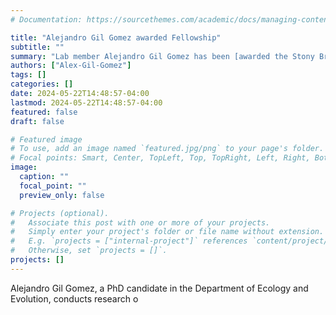 ```yaml
---
# Documentation: https://sourcethemes.com/academic/docs/managing-content/

title: "Alejandro Gil Gomez awarded Fellowship"
subtitle: ""
summary: "Lab member Alejandro Gil Gomez has been [awarded the Stony Brook Foundation Board of Trustees Dissertation Completion Endowed Fellowship](https://www.stonybrook.edu/grad/tuition_funding/graduate-school-programs/graduate-awards/#/awardees%202024:~:text=Alejandro%20Gil-,Gomez,-Stony%20Brook%20Foundation)."
authors: ["Alex-Gil-Gomez"]
tags: []
categories: []
date: 2024-05-22T14:48:57-04:00
lastmod: 2024-05-22T14:48:57-04:00
featured: false
draft: false

# Featured image
# To use, add an image named `featured.jpg/png` to your page's folder.
# Focal points: Smart, Center, TopLeft, Top, TopRight, Left, Right, BottomLeft, Bottom, BottomRight.
image:
  caption: ""
  focal_point: ""
  preview_only: false

# Projects (optional).
#   Associate this post with one or more of your projects.
#   Simply enter your project's folder or file name without extension.
#   E.g. `projects = ["internal-project"]` references `content/project/deep-learning/index.md`.
#   Otherwise, set `projects = []`.
projects: []
---
```

Alejandro Gil Gomez, a PhD candidate in the Department of Ecology and Evolution, conducts research o
